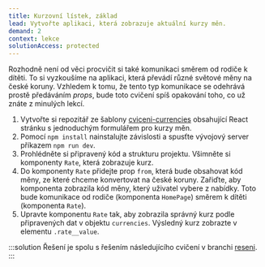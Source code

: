 ```yaml
---
title: Kurzovní lístek, základ
lead: Vytvořte aplikaci, která zobrazuje aktuální kurzy měn.
demand: 2
context: lekce
solutionAccess: protected
---
```


Rozhodně není od věci procvičit si také komunikaci směrem od rodiče k dítěti. To si vyzkoušíme na aplikaci, která převádí různé světové měny na české koruny. Vzhledem k tomu, že tento typ komunikace se odehrává prostě předáváním _props_, bude toto cvičení spíš opakování toho, co už znáte z minulých lekcí.

1. Vytvořte si repozitář ze šablony [cviceni-currencies](https://github.com/Czechitas-podklady-WEB/cviceni-currencies) obsahující React stránku s jednoduchým formulářem pro kurzy měn.
1. Pomocí `npm install` nainstalujte závislosti a spusťte vývojový server příkazem `npm run dev`.
1. Prohlédněte si připravený kód a strukturu projektu. Všimněte si komponenty `Rate`, která zobrazuje kurz.
1. Do komponenty `Rate` přidejte prop `from`, která bude obsahovat kód měny, ze které chceme konvertovat na české koruny. Zařiďte, aby komponenta zobrazila kód měny, který uživatel vybere z nabídky. Toto bude komunikace od rodiče (komponenta `HomePage`) směrem k dítěti (komponenta `Rate`).
1. Upravte komponentu `Rate` tak, aby zobrazila správný kurz podle připravených dat v objektu `currencies`. Výsledný kurz zobrazte v elementu `.rate__value`.

:::solution
Řešení je spolu s řešením následujícího cvičení v branchi [reseni](https://github.com/Czechitas-podklady-WEB/cviceni-currencies/tree/reseni).
:::
